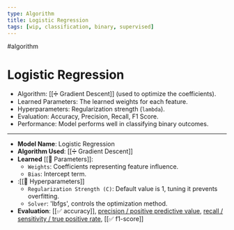 ```yaml
---
type: Algorithm
title: Logistic Regression
tags: [wip, classification, binary, supervised]
---
```

#algorithm
# Logistic Regression

- Algorithm: [[➗ Gradient Descent]] (used to optimize the coefficients).
- Learned Parameters: The learned weights for each feature.
- Hyperparameters: Regularization strength (`lambda`).
- Evaluation: Accuracy, Precision, Recall, F1 Score.
- Performance: Model performs well in classifying binary outcomes.

---

- **Model Name**: Logistic Regression
- **Algorithm Used**: [[➗ Gradient Descent]]
- **Learned** [[📖 Parameters]]:
    - `Weights`: Coefficients representing feature influence.
    - `Bias`: Intercept term.
- :[[📖 Hyperparameters]]
    - `Regularization Strength (C)`: Default value is 1, tuning it prevents overfitting.
    - `Solver`: 'lbfgs', controls the optimization method.
- **Evaluation**: [[✅ accuracy]], [precision / positive predictive value](✅%20precision%20%20positive%20predictive%20value.md), [recall / sensitivity / true positive rate](✅%20recall%20sensitivity%20%20true%20positive%20rate.md), [[✅ f1-score]]

